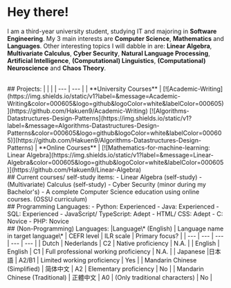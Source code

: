 # Hey there!
I am a third-year university student, studying IT and majoring in **Software Engineering**. My 3 main interests are **Computer Science**, **Mathematics** and **Languages**. Other interesting topics I will dabble in are: **Linear Algebra**, **Multivariate Calculus**, **Cyber Security**, **Natural Language Processing**, **Artificial Intelligence**, **(Computational) Linguistics**, **(Computational) Neuroscience** and **Chaos Theory**. 

<br />
## Projects:
|  |  |
| --- | --- |
| **University Courses** | [![Academic-Writing](https://img.shields.io/static/v1?label=&message=Academic-Writing&color=000605&logo=github&logoColor=white&labelColor=000605)](https://github.com/Hakuen9/Academic-Writing) [![Algorithms-Datastructures-Design-Patterns](https://img.shields.io/static/v1?label=&message=Algorithms-Datastructures-Design-Patterns&color=000605&logo=github&logoColor=white&labelColor=000605)](https://github.com/Hakuen9/Algorithms-Datastructures-Design-Patterns)
| **Online Courses** | [![Mathematics-for-machine-learning: Linear Algebra](https://img.shields.io/static/v1?label=&message=Linear-Algebra&color=000605&logo=github&logoColor=white&labelColor=000605)](https://github.com/Hakuen9/Linear-Algebra)

<br />
## Current courses/ self-study items:
- Linear Algebra (self-study)
- (Multivariate) Calculus (self-study)
- Cyber Security (minor during my Bachelor's)
- A complete Computer Science education using online courses. (OSSU curriculum)

<br />
## Programming Languages:
- Python: Experienced  
- Java: Experienced  
- SQL: Experienced  
- JavaScript/ TypeScript: Adept  
- HTML/ CSS: Adept  
- C: Novice  
- PHP: Novice  

<br />
## (Non-Programming) Languages:
|Language\* (English) | Language name in target language\* | CEFR level | ILR scale | Primary focus? |
| --- | --- | --- | --- | --- |
| Dutch | Nederlands | C2 | Native proficiency | N.A. |
| English | English | C1 | Full professional working proficiency | N.A. |
| Japanese |日本語 | A2/B1 | Limited working proficiency | Yes |
| Mandarin Chinese (Simplified) | 简体中文 | A2 | Elementary proficiency | No |
| Mandarin Chinese (Traditional) | 正體中文 | A0 | (Only traditional characters) | No |
